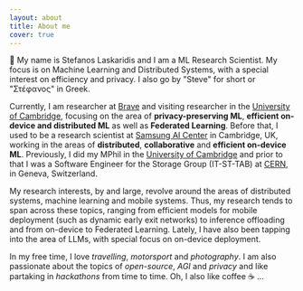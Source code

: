 ```yaml
---
layout: about
title: About me
cover: true
---
```


👋 My name is Stefanos Laskaridis and I am a ML Research Scientist. My focus is on Machine Learning and Distributed Systems, with a special interest on efficiency and privacy. I also go by "Steve" for short or "Στέφανος" in Greek.

Currently, I am researcher at [Brave](https://brave.com) and visiting researcher in the [University of Cambridge](https://www.cst.cam.ac.uk/people/sl829), focusing on the area of **privacy-preserving ML**, **efficient on-device and distributed ML** as well as **Federated Learning**. Before that, I used to be a research scientist at [Samsung AI Center](https://research.samsung.com/aicentre_cambridge) in Cambridge, UK, working in the areas of **distributed**, **collaborative** and **efficient on-device ML**.
Previously, I did my MPhil in the [University of Cambridge](https://www.cst.cam.ac.uk/) and prior to that I was a Software Engineer for the Storage Group (IT-ST-TAB) at [CERN](https://cern.ch), in Geneva, Switzerland.

My research interests, by and large, revolve around the areas of distributed systems, machine learning and mobile systems. Thus, my research tends to span across these topics, ranging from efficient models for mobile deployment (such as dynamic early exit networks) to inference offloading and from on-device to Federated Learning. Lately, I have also been tapping into the area of LLMs, with special focus on on-device deployment.

In my free time, I love _travelling_, _motorsport_ and _photography_. I am also passionate about the topics of _open-source_, _AGI_ and _privacy_ and like partaking in _hackathons_ from time to time. Oh, I also like coffee ☕️ ...